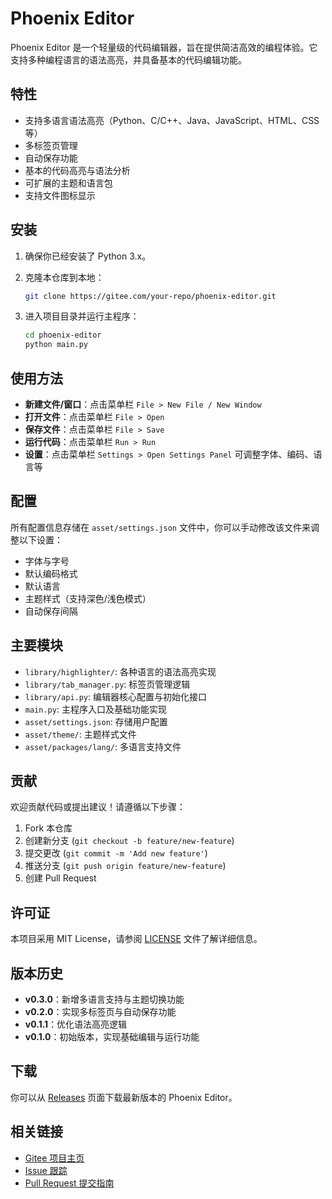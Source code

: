 # Phoenix Editor

Phoenix Editor 是一个轻量级的代码编辑器，旨在提供简洁高效的编程体验。它支持多种编程语言的语法高亮，并具备基本的代码编辑功能。

## 特性

- 支持多语言语法高亮（Python、C/C++、Java、JavaScript、HTML、CSS 等）
- 多标签页管理
- 自动保存功能
- 基本的代码高亮与语法分析
- 可扩展的主题和语言包
- 支持文件图标显示

## 安装

1. 确保你已经安装了 Python 3.x。
2. 克隆本仓库到本地：
   
   ```bash
   git clone https://gitee.com/your-repo/phoenix-editor.git
   ```
3. 进入项目目录并运行主程序：
   
   ```bash
   cd phoenix-editor
   python main.py
   ```

## 使用方法

- **新建文件/窗口**：点击菜单栏 `File > New File / New Window`
- **打开文件**：点击菜单栏 `File > Open`
- **保存文件**：点击菜单栏 `File > Save`
- **运行代码**：点击菜单栏 `Run > Run`
- **设置**：点击菜单栏 `Settings > Open Settings Panel` 可调整字体、编码、语言等

## 配置

所有配置信息存储在 `asset/settings.json` 文件中，你可以手动修改该文件来调整以下设置：

- 字体与字号
- 默认编码格式
- 默认语言
- 主题样式（支持深色/浅色模式）
- 自动保存间隔

## 主要模块

- `library/highlighter/`: 各种语言的语法高亮实现
- `library/tab_manager.py`: 标签页管理逻辑
- `library/api.py`: 编辑器核心配置与初始化接口
- `main.py`: 主程序入口及基础功能实现
- `asset/settings.json`: 存储用户配置
- `asset/theme/`: 主题样式文件
- `asset/packages/lang/`: 多语言支持文件

## 贡献

欢迎贡献代码或提出建议！请遵循以下步骤：

1. Fork 本仓库
2. 创建新分支 (`git checkout -b feature/new-feature`)
3. 提交更改 (`git commit -m 'Add new feature'`)
4. 推送分支 (`git push origin feature/new-feature`)
5. 创建 Pull Request

## 许可证

本项目采用 MIT License，请参阅 [LICENSE](LICENSE) 文件了解详细信息。

## 版本历史

- **v0.3.0**：新增多语言支持与主题切换功能
- **v0.2.0**：实现多标签页与自动保存功能
- **v0.1.1**：优化语法高亮逻辑
- **v0.1.0**：初始版本，实现基础编辑与运行功能

## 下载

你可以从 [Releases](README.md#下载) 页面下载最新版本的 Phoenix Editor。

## 相关链接

- [Gitee 项目主页](https://gitee.com/creative-and-dream/phoenix-editor)
- [Issue 跟踪](https://gitee.com/creative-and-dream/phoenix-editor/issues)
- [Pull Request 提交指南](.gitee/PULL_REQUEST_TEMPLATE.zh-CN.md)


